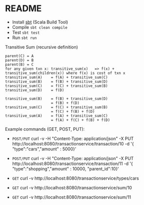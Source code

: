 # README

- Install [sbt](https://www.scala-sbt.org/1.x/docs/Setup.html) (Scala Build Tool)
- Compile `sbt clean compile`
- Test `sbt test`  
- Run `sbt run`

Transitive Sum (recursive definition)
```parent(B) = A 
parent(C) = A
parent(D) = B
parent(B) = C
for any given txn x: transitive_sum(x)   => f(x) + transitive_sum(children(x)) where f(x) is cost of txn x
transitive_sum(A)    = f(A) + transitive_sum(C)
transitive_sum(B)    = f(B) + transitive_sum(D)
transitive_sum(C)    = f(C) + transitive_sum(B)
transitive_sum(D)    = f(D)

transitive_sum(B)    = f(B) + transitive_sum(D)
                     = f(B) + f(D)
transitive_sum(C)    = f(C) + transitive_sum(B)
                     = f(C) + f(B) + f(D)
transitive_sum(A)    = f(A) + transitive_sum(C)                    
                     = f(A) + f(C) + f(B) + f(D)
```

Example commands (GET, POST, PUT):

- `POST/PUT`
curl -v  -H "Content-Type: application/json" -X PUT http://localhost:8080/transactionservice/transaction/10 -d '{ "type":"cars","amount" : 5000}'


- `POST/PUT`
curl -v  -H "Content-Type: application/json" -X PUT http://localhost:8080/transactionservice/transaction/11 -d '{ "type":"shopping","amount" : 10000, "parent_id":10}'


- `GET`
curl -v http://localhost:8080/transactionservice/types/cars


- `GET`
curl -v  http://localhost:8080/transactionservice/sum/10


- `GET`
curl -v  http://localhost:8080/transactionservice/sum/11
